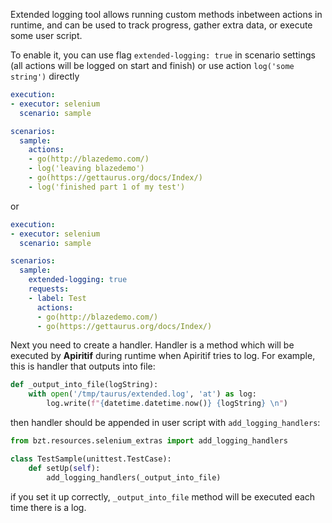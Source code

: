 Extended logging tool allows running custom methods inbetween actions in runtime, and can be used to track progress, gather extra data, or execute some user script.

To enable it, you can use flag `extended-logging: true` in  scenario settings (all actions will be logged on start and finish) or use action `log('some string')` directly
```yaml
execution:
- executor: selenium
  scenario: sample

scenarios:
  sample:
    actions:
    - go(http://blazedemo.com/)
    - log('leaving blazedemo')
    - go(https://gettaurus.org/docs/Index/)
    - log('finished part 1 of my test')
```
or 
```yaml
execution:
- executor: selenium
  scenario: sample

scenarios:
  sample:
    extended-logging: true
    requests:
    - label: Test
      actions:
      - go(http://blazedemo.com/)
      - go(https://gettaurus.org/docs/Index/)
```


Next you need to create a handler. Handler is a method which will be executed by **Apiritif** during runtime when Apiritif tries to log.
For example, this is handler that outputs into file:
```python
def _output_into_file(logString):
    with open('/tmp/taurus/extended.log', 'at') as log:
        log.write(f"{datetime.datetime.now()} {logString} \n")
```

then handler should be appended in user script with `add_logging_handlers`:
```python
from bzt.resources.selenium_extras import add_logging_handlers

class TestSample(unittest.TestCase):
    def setUp(self):
        add_logging_handlers(_output_into_file)
```
if you set it up correctly, `_output_into_file` method will be executed each time there is a log.